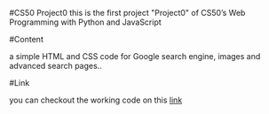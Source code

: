 #CS50 Project0 
this is the first project "Project0" of CS50’s Web Programming with Python and JavaScript

#Content

a simple HTML and CSS code for Google search engine, images and advanced search pages..

#Link

you can checkout the working code on this [link](https://radwanalqahtani.github.io/project0/)